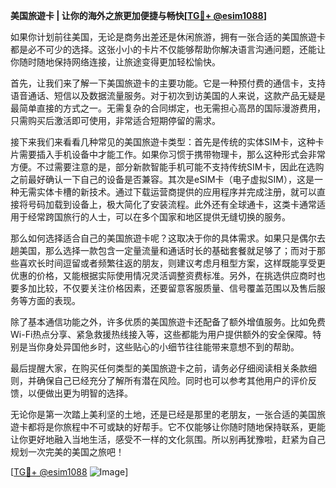 **美国旅遊卡 | 让你的海外之旅更加便捷与畅快[[TG💪+ @esim1088](https://t.me/s/esim1088)]**

如果你计划前往美国，无论是商务出差还是休闲旅游，拥有一张合适的美国旅遊卡都是必不可少的选择。这张小小的卡片不仅能够帮助你解决语言沟通问题，还能让你随时随地保持网络连接，让旅途变得更加轻松愉快。

首先，让我们来了解一下美国旅遊卡的主要功能。它是一种预付费的通信卡，支持语音通话、短信以及数据流量服务。对于初次到访美国的人来说，这款产品无疑是最简单直接的方式之一。无需复杂的合同绑定，也无需担心高昂的国际漫游费用，只需购买后激活即可使用，非常适合短期停留的需求。

接下来我们来看看几种常见的美国旅遊卡类型：首先是传统的实体SIM卡，这种卡片需要插入手机设备中才能工作。如果你习惯于携带物理卡，那么这种形式会非常方便。不过需要注意的是，部分新款智能手机可能不支持传统SIM卡，因此在选购之前最好确认一下自己的设备是否兼容。其次是eSIM卡（电子虚拟SIM），这是一种无需实体卡槽的新技术。通过下载运营商提供的应用程序并完成注册，就可以直接将号码加载到设备上，极大简化了安装流程。此外还有全球通卡，这类卡通常适用于经常跨国旅行的人士，可以在多个国家和地区提供无缝切换的服务。

那么如何选择适合自己的美国旅遊卡呢？这取决于你的具体需求。如果只是偶尔去趟美国，那么选择一款包含一定量流量和通话时长的基础套餐就足够了；而对于那些喜欢长时间逗留或者频繁往返的朋友，则建议考虑月租型方案，这样既能享受更优惠的价格，又能根据实际使用情况灵活调整资费标准。另外，在挑选供应商时也要多加比较，不仅要关注价格因素，还要留意客服质量、信号覆盖范围以及售后服务等方面的表现。

除了基本通信功能之外，许多优质的美国旅遊卡还配备了额外增值服务。比如免费Wi-Fi热点分享、紧急救援热线接入等，这些都能为用户提供额外的安全保障。特别是当你身处异国他乡时，这些贴心的小细节往往能带来意想不到的帮助。

最后提醒大家，在购买任何类型的美国旅遊卡之前，请务必仔细阅读相关条款细则，并确保自己已经充分了解所有潜在风险。同时也可以参考其他用户的评价反馈，以便做出更为明智的选择。

无论你是第一次踏上美利坚的土地，还是已经是那里的老朋友，一张合适的美国旅遊卡都将是你旅程中不可或缺的好帮手。它不仅能够让你随时随地保持联系，更能让你更好地融入当地生活，感受不一样的文化氛围。所以别再犹豫啦，赶紧为自己规划一次完美的美国之旅吧！

[[TG💪+ @esim1088](https://t.me/s/esim1088) ![Image](https://i.postimg.cc/4NQfJmqS/Snipaste-2025-05-13-00-14-12.png)]